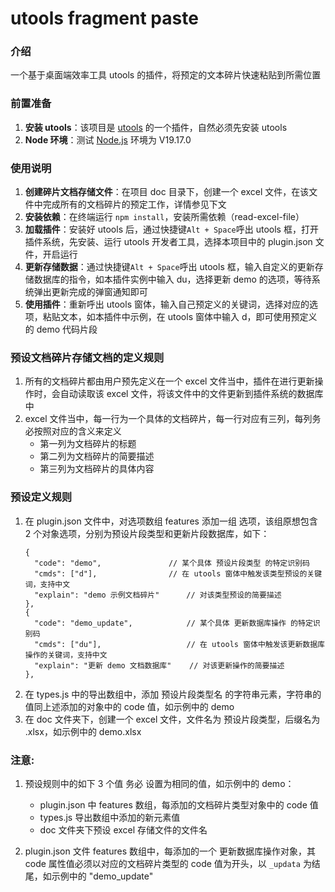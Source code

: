# utools fragment paste

### 介绍
一个基于桌面端效率工具 utools 的插件，将预定的文本碎片快速粘贴到所需位置

### 前置准备
1.  **安装 utools**：该项目是 [utools](https://u.tools/) 的一个插件，自然必须先安装 utools
2.  **Node 环境**：测试 [Node.js](https://nodejs.org/en/) 环境为 V19.17.0

### 使用说明
1.  **创建碎片文档存储文件**：在项目 doc 目录下，创建一个 excel 文件，在该文件中完成所有的文档碎片的预定工作，详情参见下文
2.  **安装依赖**：在终端运行 ```npm install```，安装所需依赖（read-excel-file）
3.  **加载插件**：安装好 utools 后，通过快捷键```Alt + Space```呼出 utools 框，打开插件系统，先安装、运行 utools 开发者工具，选择本项目中的 plugin.json 文件，开启运行
4.  **更新存储数据**：通过快捷键```Alt + Space```呼出 utools 框，输入自定义的更新存储数据库的指令，如本插件实例中输入 du，选择更新 demo 的选项，等待系统弹出更新完成的弹窗通知即可
5.  **使用插件**：重新呼出 utools 窗体，输入自己预定义的关键词，选择对应的选项，粘贴文本，如本插件中示例，在 utools 窗体中输入 d，即可使用预定义的 demo 代码片段

### 预设文档碎片存储文档的定义规则
1. 所有的文档碎片都由用户预先定义在一个 excel 文件当中，插件在进行更新操作时，会自动读取该 excel 文件，将该文件中的文件更新到插件系统的数据库中
2. excel 文件当中，每一行为一个具体的文档碎片，每一行对应有三列，每列务必按照对应的含义来定义
	+ 第一列为文档碎片的标题
	+ 第二列为文档碎片的简要描述
	+ 第三列为文档碎片的具体内容

### 预设定义规则
1. 在 plugin.json 文件中，对选项数组 features 添加一组 选项，该组原想包含 2 个对象选项，分别为预设片段类型和更新片段数据库，如下：
	```
	{
	  "code": "demo",  				// 某个具体 预设片段类型 的特定识别码
	  "cmds": ["d"],				// 在 utools 窗体中触发该类型预设的关键词，支持中文
	  "explain": "demo 示例文档碎片"		// 对该类型预设的简要描述
	},
	{
	  "code": "demo_update",  			// 某个具体 更新数据库操作 的特定识别码
	  "cmds": ["du"],					// 在 utools 窗体中触发该更新数据库操作的关键词，支持中文
	  "explain": "更新 demo 文档数据库"	// 对该更新操作的简要描述
	},
	```
2. 在 types.js 中的导出数组中，添加 预设片段类型名 的字符串元素，字符串的值同上述添加的对象中的 code 值，如示例中的 demo
3. 在 doc 文件夹下，创建一个 excel 文件，文件名为 预设片段类型，后缀名为 .xlsx，如示例中的 demo.xlsx

### 注意:
1. 预设规则中的如下 3 个值 务必 设置为相同的值，如示例中的 demo：
	+ plugin.json 中 features 数组，每添加的文档碎片类型对象中的 code 值
	+ types.js 导出数组中添加的新元素值
	+ doc 文件夹下预设 excel 存储文件的文件名

2. plugin.json 文件 features 数组中，每添加的一个 更新数据库操作对象，其 code 属性值必须以对应的文档碎片类型的 code 值为开头，以 ```_updata``` 为结尾，如示例中的 "demo_update"